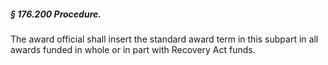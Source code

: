 ##### § 176.200 Procedure. #####

The award official shall insert the standard award term in this subpart in all awards funded in whole or in part with Recovery Act funds.